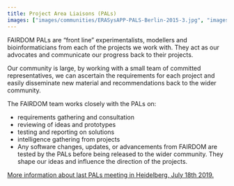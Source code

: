 ```yaml
---
title: Project Area Liaisons (PALs)
images: ["images/communities/ERASysAPP-PALS-Berlin-2015-3.jpg", "images/communities/Gruppe_15-09-15_0005_a_0.jpg","images/communities/neu1.jpg","images/communities/neu7.jpg","images/communities/neu8.jpg", "images/communities/old1.jpg", "images/communities/old2.jpg", "images/communities/old5.jpg", "images/communities/Workshop_Olga_Krebs_157.jpg"]
---
```



FAIRDOM PALs are “front line” experimentalists, modellers and bioinformaticians from each of the projects we work with. They act as our advocates and communicate our progress back to their projects.

Our community is large, by working with a small team of committed representatives, we can ascertain the requirements for each project and easily disseminate new material and recommendations back to the wider community.

The FAIRDOM team works closely with the PALs on:

* requirements gathering and consultation
* reviewing of ideas and prototypes
* testing and reporting on solutions
* intelligence gathering from projects
* Any software changes, updates, or advancements from FAIRDOM are tested by the PALs before being released to the wider community. They shape our ideas and influence the direction of the projects.

[More information about last PALs meeting in Heidelberg, July 18th 2019.](https://fairdomhub.org/events/191)
